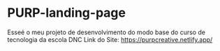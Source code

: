 # PURP-landing-page
Esseé o meu projeto de desenvolvimento do modo base do curso de tecnologia da escola DNC
Link do Site: https://purpcreative.netlify.app/
